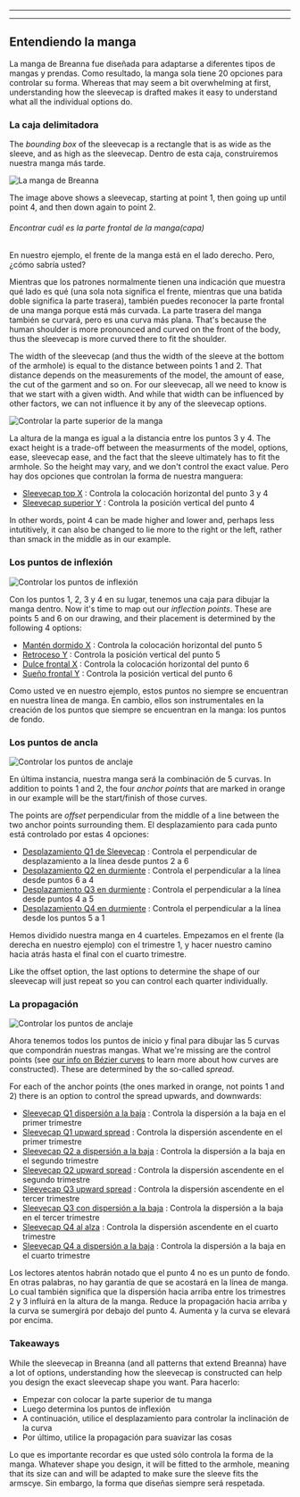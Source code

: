 - - -
- - -

<PatternOptions pattern='breanna' />

## Entendiendo la manga

La manga de Breanna fue diseñada para adaptarse a diferentes tipos de mangas y prendas. Como resultado, la manga sola tiene 20 opciones para controlar su forma. Whereas that may seem a bit overwhelming at first, understanding how the sleevecap is drafted makes it easy to understand what all the individual options do.

### La caja delimitadora

The _bounding box_ of the sleevecap is a rectangle that is as wide as the sleeve, and as high as the sleevecap. Dentro de esta caja, construiremos nuestra manga más tarde.

![La manga de Breanna](sleevecap.svg)

The image above shows a sleevecap, starting at point 1, then going up until point 4, and then down again to point 2.

<Note>

###### Encontrar cuál es la parte frontal de la manga(capa)

En nuestro ejemplo, el frente de la manga está en el lado derecho. Pero, ¿cómo sabría usted?

Mientras que los patrones normalmente tienen una indicación que muestra qué lado es qué (una sola nota
significa el frente, mientras que una batida doble significa la parte trasera), también puedes
reconocer la parte frontal de una manga porque está más curvada. La parte trasera del manga
también se curvará, pero es una curva más plana. That's because the human shoulder
is more pronounced and curved on the front of the body, thus the sleevecap is more curved
there to fit the shoulder.

</Note>

The width of the sleevecap (and thus the width of the sleeve at the bottom of the armhole) is equal to the distance between points 1 and 2. That distance depends on the measurements of the model, the amount of ease, the cut of the garment and so on. For our sleevecap, all we need to know is that we start with a given width. And while that width can be influenced by other factors, we can not influence it by any of the sleevecap options.

![Controlar la parte superior de la manga](sleevecaptop.svg)

La altura de la manga es igual a la distancia entre los puntos 3 y 4. The exact height is a trade-off between the measurments of the model, options, ease, sleevecap ease, and the fact that the sleeve ultimately has to fit the armhole. So the height may vary, and we don't control the exact value. Pero hay dos opciones que controlan la forma de nuestra manguera:

- [Sleevecap top X](/docs/patterns/breanna/options/sleevecaptopfactorx/) : Controla la colocación horizontal del punto 3 y 4
- [Sleevecap superior Y](/docs/patterns/breanna/options/sleevecaptopfactory/) : Controla la posición vertical del punto 4

In other words, point 4 can be made higher and lower and, perhaps less intutitively, it can also be changed to lie more to the right or the left, rather than smack in the middle as in our example.

### Los puntos de inflexión

![Controlar los puntos de inflexión](sleevecapinflection.svg)

Con los puntos 1, 2, 3 y 4 en su lugar, tenemos una caja para dibujar la manga dentro. Now it's time to map out our _inflection points_. These are points 5 and 6 on our drawing, and their placement is determined by the following 4 options:

- [Mantén dormido X](/docs/patterns/breanna/options/sleevecapbackfactorx) : Controla la colocación horizontal del punto 5
- [Retroceso Y](/docs/patterns/breanna/options/sleevecapbackfactory) : Controla la posición vertical del punto 5
- [Dulce frontal X](/docs/patterns/breanna/options/sleevecapbackfactorx) : Controla la colocación horizontal del punto 6
- [Sueño frontal Y](/docs/patterns/breanna/options/sleevecapbackfactory) : Controla la posición vertical del punto 6

<Note>

Como usted ve en nuestro ejemplo, estos puntos no siempre se encuentran en nuestra línea de manga. En cambio, ellos
son instrumentales en la creación de los puntos que siempre se encuentran en la manga: los puntos de fondo.

</Note>

### Los puntos de ancla

![Controlar los puntos de anclaje](sleevecapanchor.svg)

En última instancia, nuestra manga será la combinación de 5 curvas. In addition to points 1 and 2, the four _anchor points_ that are marked in orange in our example will be the start/finish of those curves.

The points are _offset_ perpendicular from the middle of a line between the two anchor points surrounding them. El desplazamiento para cada punto está controlado por estas 4 opciones:

- [Desplazamiento Q1 de Sleevecap](/docs/patterns/breanna/options/sleevecapq1offset) : Controla el perpendicular de desplazamiento a la línea desde puntos 2 a 6
- [Desplazamiento Q2 en durmiente](/docs/patterns/breanna/options/sleevecapq2offset) : Controla el perpendicular a la línea desde puntos 6 a 4
- [Desplazamiento Q3 en durmiente](/docs/patterns/breanna/options/sleevecapq3offset) : Controla el perpendicular a la línea desde puntos 4 a 5
- [Desplazamiento Q4 en durmiente](/docs/patterns/breanna/options/sleevecapq3offset) : Controla el perpendicular a la línea desde los puntos 5 a 1

<Note>

Hemos dividido nuestra manga en 4 cuarteles. Empezamos en el frente (la derecha en nuestro ejemplo)
con el trimestre 1, y hacer nuestro camino hacia atrás hasta el final con el cuarto trimestre.

Like the offset option, the last options to determine the shape of our sleevecap will just repeat so you can
control each quarter individually.

</Note>

### La propagación

![Controlar los puntos de anclaje](sleevecapspread.svg)

Ahora tenemos todos los puntos de inicio y final para dibujar las 5 curvas que compondrán nuestras mangas. What we're missing are the control points (see [our info on Bézier curves](https://freesewing.dev/concepts/beziercurves) to learn more about how curves are constructed). These are determined by the so-called _spread_.

For each of the anchor points (the ones marked in orange, not points 1 and 2) there is an option to control the spread upwards, and downwards:

- [Sleevecap Q1 dispersión a la baja](/docs/patterns/breanna/options/sleevecapq1spread1) : Controla la dispersión a la baja en el primer trimestre
- [Sleevecap Q1 upward spread](/docs/patterns/breanna/options/sleevecapq1spread2) : Controla la dispersión ascendente en el primer trimestre
- [Sleevecap Q2 a dispersión a la baja](/docs/patterns/breanna/options/sleevecapq2spread1) : Controla la dispersión a la baja en el segundo trimestre
- [Sleevecap Q2 upward spread](/docs/patterns/breanna/options/sleevecapq2spread2) : Controla la dispersión ascendente en el segundo trimestre
- [Sleevecap Q3 upward spread](/docs/patterns/breanna/options/sleevecapq3spread1) : Controla la dispersión ascendente en el tercer trimestre
- [Sleevecap Q3 con dispersión a la baja](/docs/patterns/breanna/options/sleevecapq3spread2) : Controla la dispersión a la baja en el tercer trimestre
- [Sleevecap Q4 al alza](/docs/patterns/breanna/options/sleevecapq4spread1) : Controla la dispersión ascendente en el cuarto trimestre
- [Sleevecap Q4 a dispersión a la baja](/docs/patterns/breanna/options/sleevecapq4spread2) : Controla la dispersión a la baja en el cuarto trimestre

<Note>

Los lectores atentos habrán notado que el punto 4 no es un punto de fondo. En otras palabras, no hay garantía
de que se acostará en la línea de manga. Lo cual también significa que la dispersión hacia arriba entre los trimestres 2 y 3 influirá
en la altura de la manga. Reduce la propagación hacia arriba y la curva se sumergirá por debajo del punto 4. Aumenta y
la curva se elevará por encima.

</Note>

### Takeaways

While the sleevecap in Breanna (and all patterns that extend Breanna) have a lot of options, understanding how the sleevecap is constructed can help you design the exact sleevecap shape you want. Para hacerlo:

- Empezar con colocar la parte superior de tu manga
- Luego determina los puntos de inflexión
- A continuación, utilice el desplazamiento para controlar la inclinación de la curva
- Por último, utilice la propagación para suavizar las cosas

Lo que es importante recordar es que usted sólo controla la forma de la manga. Whatever shape you design, it will be fitted to the armhole, meaning that its size can and will be adapted to make sure the sleeve fits the armscye. Sin embargo, la forma que diseñas siempre será respetada.

